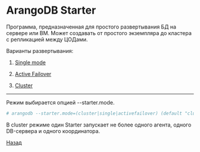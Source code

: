 # ArangoDB Starter

Программа, предназначенная для простого развертывания БД на сервере или ВМ.
Может создавать от простого экземпляра  до кластера с репликацией между ЦОДами.

Варианты развертывания:

1. [Single mode](./single.md)

2. [Active Failover](./active_failover.md)

3. [Cluster](./cluster.md)

---

Режим выбирается опцией --starter.mode. 

```bash
# arangodb --starter.mode=(cluster|single|activefailover) (default "cluster")
```

В cluster режиме один Starter запускает не более одного агента, одного DB-сервера и одного координатора.


[Назад](../README.md)